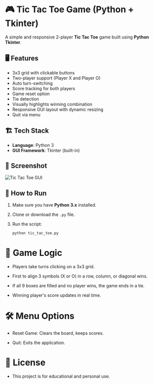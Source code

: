 # 🎮 Tic Tac Toe Game (Python + Tkinter)

A simple and responsive 2-player **Tic Tac Toe** game built using **Python Tkinter**.

## 🖥️ Features

- 3x3 grid with clickable buttons
- Two-player support (Player X and Player O)
- Auto turn-switching
- Score tracking for both players
- Game reset option
- Tie detection
- Visually highlights winning combination
- Responsive GUI layout with dynamic resizing
- Quit via menu

## 🏗️ Tech Stack

- **Language**: Python 3
- **GUI Framework**: Tkinter (built-in)

## 📸 Screenshot

![Tic Tac Toe GUI](screenshot.png)

## 🚀 How to Run

1. Make sure you have **Python 3.x** installed.

2. Clone or download the `.py` file.

3. Run the script:

   ```bash
   python tic_tac_toe.py
   
# 🧠 Game Logic
- Players take turns clicking on a 3x3 grid.

- First to align 3 symbols (X or O) in a row, column, or diagonal wins.

- If all 9 boxes are filled and no player wins, the game ends in a tie.

- Winning player's score updates in real time.

# 🛠️ Menu Options
- Reset Game: Clears the board, keeps scores.

- Quit: Exits the application.

# 📜 License
- This project is for educational and personal use.
